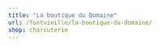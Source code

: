 ```yaml
---
title: "La boutique du Domaine"
url: /fontvieille/la-boutique-du-domaine/
shop: charcuterie
---
```

